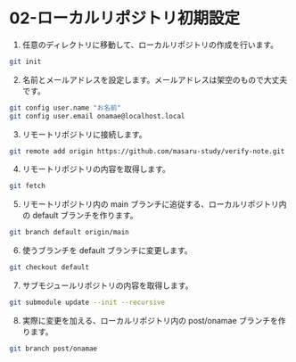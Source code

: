 # 02-ローカルリポジトリ初期設定

1.  任意のディレクトリに移動して、ローカルリポジトリの作成を行います。

```bash
git init
```

2.  名前とメールアドレスを設定します。メールアドレスは架空のもので大丈夫です。

```bash
git config user.name "お名前"
git config user.email onamae@localhost.local
```

3.  リモートリポジトリに接続します。

```bash
git remote add origin https://github.com/masaru-study/verify-note.git
```

4.  リモートリポジトリの内容を取得します。

```bash
git fetch
```

5.  リモートリポジトリ内の main ブランチに追従する、ローカルリポジトリ内の default ブランチを作ります。

```bash
git branch default origin/main
```

6.  使うブランチを default ブランチに変更します。

```bash
git checkout default
```

7.  サブモジュールリポジトリの内容を取得します。

```bash
git submodule update --init --recursive
```

8.  実際に変更を加える、ローカルリポジトリ内の post/onamae ブランチを作ります。

```bash
git branch post/onamae
```
